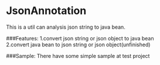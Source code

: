 # JsonAnnotation

This is a util can analysis json string to java bean.

###Features:
1.convert json string or json object to java bean
<br/>
2.convert java bean to json string or json object(unfinished)


###Sample:
There have some simple sample at test project
